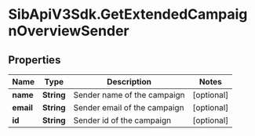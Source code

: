 # SibApiV3Sdk.GetExtendedCampaignOverviewSender

## Properties
Name | Type | Description | Notes
------------ | ------------- | ------------- | -------------
**name** | **String** | Sender name of the campaign | [optional] 
**email** | **String** | Sender email of the campaign | [optional] 
**id** | **String** | Sender id of the campaign | [optional] 


